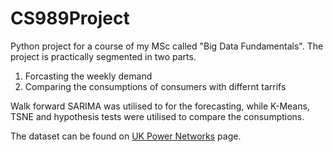 # CS989Project
Python project for a course of my MSc called "Big Data Fundamentals".
The project is practically segmented in two parts.
1. Forcasting the weekly demand
2. Comparing the consumptions of consumers with differnt tarrifs

Walk forward SARIMA was utilised to for the forecasting, while K-Means, TSNE and hypothesis tests were utilised to compare the consumptions.

The dataset can be found on [UK Power Networks](https://data.london.gov.uk/dataset/smartmeter-energy-use-data-in-london-households "Official Page") page.
